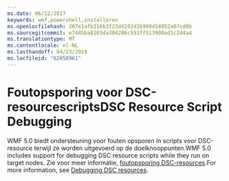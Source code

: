 ```yaml
---
ms.date: 06/12/2017
keywords: wmf,powershell,installeren
ms.openlocfilehash: 207e1afb316b3f23d4192d26909454952a07cd0b
ms.sourcegitcommit: e7445ba8203da304286c591ff513900ad1c244a4
ms.translationtype: MT
ms.contentlocale: nl-NL
ms.lasthandoff: 04/23/2019
ms.locfileid: "62058961"
---
```

# <a name="dsc-resource-script-debugging"></a><span data-ttu-id="e771e-102">Foutopsporing voor DSC-resourcescripts</span><span class="sxs-lookup"><span data-stu-id="e771e-102">DSC Resource Script Debugging</span></span>

<span data-ttu-id="e771e-103">WMF 5.0 biedt ondersteuning voor fouten opsporen in scripts voor DSC-resource terwijl ze worden uitgevoerd op de doelknooppunten.</span><span class="sxs-lookup"><span data-stu-id="e771e-103">WMF 5.0 includes support for debugging DSC resource scripts while they run on target nodes.</span></span>
<span data-ttu-id="e771e-104">Zie voor meer informatie, [foutopsporing DSC-resources](https://msdn.microsoft.com/powershell/dsc/debugresource).</span><span class="sxs-lookup"><span data-stu-id="e771e-104">For more information, see [Debugging DSC resources](https://msdn.microsoft.com/powershell/dsc/debugresource).</span></span>
